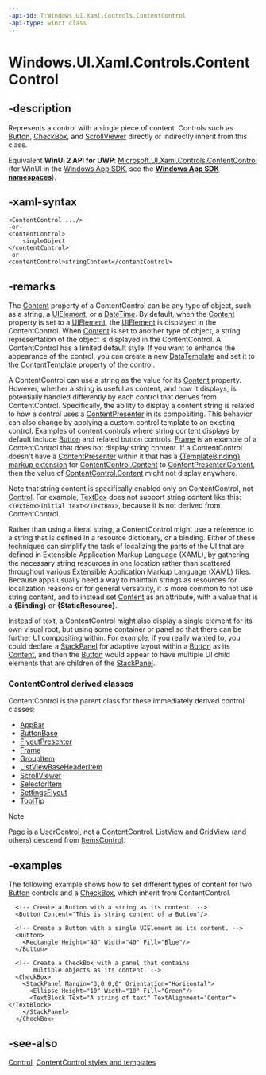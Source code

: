 ```yaml
---
-api-id: T:Windows.UI.Xaml.Controls.ContentControl
-api-type: winrt class
---
```


<!-- Class syntax.
public class ContentControl : Windows.UI.Xaml.Controls.Control, Windows.UI.Xaml.Controls.IContentControl, Windows.UI.Xaml.Controls.IContentControl2, Windows.UI.Xaml.Controls.IContentControlOverrides
-->

# Windows.UI.Xaml.Controls.ContentControl

## -description
Represents a control with a single piece of content. Controls such as [Button](button.md), [CheckBox](checkbox.md), and [ScrollViewer](scrollviewer.md) directly or indirectly inherit from this class.

Equivalent **WinUI 2 API for UWP**: [Microsoft.UI.Xaml.Controls.ContentControl](/windows/winui/api/microsoft.ui.xaml.controls.contentcontrol) (for WinUI in the [Windows App SDK](/windows/apps/windows-app-sdk/), see the **[Windows App SDK namespaces](/windows/windows-app-sdk/api/winrt/)**).

## -xaml-syntax
```xaml
<ContentControl .../>
-or-
<contentControl>
    singleObject
</contentControl>
-or-
<contentControl>stringContent</contentControl>
```


## -remarks
The [Content](contentcontrol_content.md) property of a ContentControl can be any type of object, such as a string, a [UIElement](../windows.ui.xaml/uielement.md), or a [DateTime](/windows/desktop/api/windows.foundation/ns-windows-foundation-datetime). By default, when the [Content](contentcontrol_content.md) property is set to a [UIElement](../windows.ui.xaml/uielement.md), the [UIElement](../windows.ui.xaml/uielement.md) is displayed in the ContentControl. When [Content](contentcontrol_content.md) is set to another type of object, a string representation of the object is displayed in the ContentControl. A ContentControl has a limited default style. If you want to enhance the appearance of the control, you can create a new [DataTemplate](../windows.ui.xaml/datatemplate.md) and set it to the [ContentTemplate](contentcontrol_contenttemplate.md) property of the control.

A ContentControl can use a string as the value for its [Content](contentcontrol_content.md) property. However, whether a string is useful as content, and how it displays, is potentially handled differently by each control that derives from ContentControl. Specifically, the ability to display a content string is related to how a control uses a [ContentPresenter](contentpresenter.md) in its compositing. This behavior can also change by applying a custom control template to an existing control. Examples of content controls where string content displays by default include [Button](button.md) and related button controls. [Frame](frame.md) is an example of a ContentControl that does not display string content. If a ContentControl doesn't have a [ContentPresenter](contentpresenter.md) within it that has a [{TemplateBinding} markup extension](/windows/uwp/xaml-platform/templatebinding-markup-extension) for [ContentControl.Content](contentcontrol_content.md) to [ContentPresenter.Content](contentpresenter_content.md), then the value of [ContentControl.Content](contentcontrol_content.md) might not display anywhere.

Note that string content is specifically enabled only on ContentControl, not [Control](control.md). For example, [TextBox](textbox.md) does not support string content like this: `<TextBox>Initial text</TextBox>`, because it is not derived from ContentControl.

Rather than using a literal string, a ContentControl might use a reference to a string that is defined in a resource dictionary, or a binding. Either of these techniques can simplify the task of localizing the parts of the UI that are defined in Extensible Application Markup Language (XAML), by gathering the necessary string resources in one location rather than scattered throughout various Extensible Application Markup Language (XAML) files. Because apps usually need a way to maintain strings as resources for localization reasons or for general versatility, it is more common to not use string content, and to instead set [Content](contentcontrol_content.md) as an attribute, with a value that is a **{Binding}** or **{StaticResource}**.

Instead of text, a ContentControl might also display a single element for its own visual root, but using some container or panel so that there can be further UI compositing within. For example, if you really wanted to, you could declare a [StackPanel](stackpanel.md) for adaptive layout within a [Button](button.md) as its [Content](contentcontrol_content.md), and then the [Button](button.md) would appear to have multiple UI child elements that are children of the [StackPanel](stackpanel.md).

### **ContentControl** derived classes

ContentControl is the parent class for these immediately derived control classes:
+ [AppBar](appbar.md)
+ [ButtonBase](../windows.ui.xaml.controls.primitives/buttonbase.md)
+ [FlyoutPresenter](flyoutpresenter.md)
+ [Frame](frame.md)
+ [GroupItem](groupitem.md)
+ [ListViewBaseHeaderItem](listviewbaseheaderitem.md)
+ [ScrollViewer](scrollviewer.md)
+ [SelectorItem](../windows.ui.xaml.controls.primitives/selectoritem.md)
+ [SettingsFlyout](settingsflyout.md)
+ [ToolTip](tooltip.md)


> [!NOTE]
> [Page](page.md) is a [UserControl](usercontrol.md), not a ContentControl. [ListView](listview.md) and [GridView](gridview.md) (and others) descend from [ItemsControl](itemscontrol.md).

## -examples
The following example shows how to set different types of content for two [Button](button.md) controls and a [CheckBox](checkbox.md), which inherit from ContentControl.

```xaml
  <!-- Create a Button with a string as its content. -->
  <Button Content="This is string content of a Button"/>

  <!-- Create a Button with a single UIElement as its content. -->
  <Button>
    <Rectangle Height="40" Width="40" Fill="Blue"/>
  </Button>

  <!-- Create a CheckBox with a panel that contains 
       multiple objects as its content. -->
  <CheckBox>
    <StackPanel Margin="3,0,0,0" Orientation="Horizontal">
      <Ellipse Height="10" Width="10" Fill="Green"/>
      <TextBlock Text="A string of text" TextAlignment="Center"></TextBlock>
    </StackPanel>
  </CheckBox>
```



## -see-also
[Control](control.md), [ContentControl styles and templates](/windows/uwp/design/controls-and-patterns/xaml-styles)
